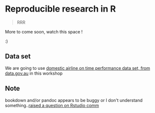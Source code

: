 # Reproducible research in R

> RRR

More to come soon, watch this space !

:)

## Data set

We are going to use [domestic airline on time performance data set, from data.gov.au](https://data.gov.au/data/dataset/domestic-airline-on-time-performance/resource/cf663ed1-0c5e-497f-aea9-e74bfda9cf44) in this workshop

## Note

bookdown and/or pandoc appears to be buggy or I don't understand something..[raised a question on Rstudio comm](https://community.rstudio.com/t/feels-like-a-bug-in-rendering-gitbook-can-somebody-chec-help/33762/2)
